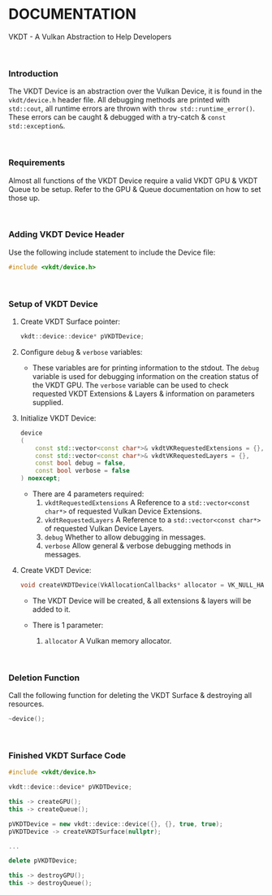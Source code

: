 # DOCUMENTATION

VKDT - A Vulkan Abstraction to Help Developers

<br>

### Introduction

The VKDT Device is an abstraction over the Vulkan Device, it is found in the `vkdt/device.h` header file.
All debugging methods are printed with `std::cout`, all runtime errors are thrown with `throw std::runtime_error()`. These errors can be caught & debugged with a try-catch & `const std::exception&`.

<br>

### Requirements

Almost all functions of the VKDT Device require a valid VKDT GPU & VKDT Queue to be setup. Refer to the GPU & Queue documentation on how to set those up.

<br>

### Adding VKDT Device Header

Use the following include statement to include the Device file:
```cpp
#include <vkdt/device.h>
```

<br>

### Setup of VKDT Device

1. Create VKDT Surface pointer:
	```cpp
	vkdt::device::device* pVKDTDevice;
	```

2. Configure `debug` & `verbose` variables:
	- These variables are for printing information to the stdout. The `debug` variable is used for debugging information on the creation status of the VKDT GPU. The `verbose` variable can be used to check requested VKDT Extensions & Layers & information on parameters supplied.

3. Initialize VKDT Device:
	```cpp
	device
	(
		const std::vector<const char*>& vkdtVKRequestedExtensions = {},
		const std::vector<const char*>& vkdtVKRequestedLayers = {},
		const bool debug = false,
		const bool verbose = false
	) noexcept;
	```

	- There are 4 parameters required:
		1. `vkdtRequestedExtensions` A Reference to a `std::vector<const char*>` of requested Vulkan Device Extensions.
		2. `vkdtRequestedLayers` A Reference to a `std::vector<const char*>` of requested Vulkan Device Layers.
		3. `debug` Whether to allow debugging in messages.
		4. `verbose` Allow general & verbose debugging methods in messages.

4. Create VKDT Device:
	```cpp
	void createVKDTDevice(VkAllocationCallbacks* allocator = VK_NULL_HANDLE);
	```

	- The VKDT Device will be created, & all extensions & layers will be added to it.

	- There is 1 parameter:
		1. `allocator` A Vulkan memory allocator.

<br>

### Deletion Function

Call the following function for deleting the VKDT Surface & destroying all resources.

```cpp
~device();
```

<br>

### Finished VKDT Surface Code

```cpp
#include <vkdt/device.h>

vkdt::device::device* pVKDTDevice;

this -> createGPU();
this -> createQueue();

pVKDTDevice = new vkdt::device::device({}, {}, true, true);
pVKDTDevice -> createVKDTSurface(nullptr);

...

delete pVKDTDevice;

this -> destroyGPU();
this -> destroyQueue();
```